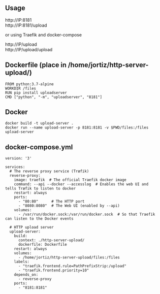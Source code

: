 ## Usage

http://IP:8181   
http://IP:8181/upload   

or using Traefik and docker-compose

http://IP/upload   
http://IP/upload/upload

## Dockerfile (place in /home/jortiz/http-server-upload/)

    FROM python:3.7-alpine
    WORKDIR /files
    RUN pip install uploadserver
    CMD ["python", "-m", "uploadserver", "8181"]


## Docker
`docker build -t upload-server .`   
`docker run --name upload-server -p 8181:8181 -v $PWD/files:/files upload-server`

## docker-compose.yml
    
    version: '3'
    
    services:
      # The reverse proxy service (Træfik)
      reverse-proxy:
        image: traefik  # The official Traefik docker image
        command: --api --docker --accesslog  # Enables the web UI and tells Træfik to listen to docker
        restart: always
        ports:
          - "80:80"      # The HTTP port
          - "8080:8080"  # The Web UI (enabled by --api)
        volumes:
          - /var/run/docker.sock:/var/run/docker.sock  # So that Traefik can listen to the Docker events
    
      # HTTP upload server
      upload-server:
        build:
          context: ./http-server-upload/
          dockerfile: Dockerfile
        restart: always
        volumes:
          - /home/jortiz/http-server-upload/files:/files
        labels:
          - "traefik.frontend.rule=PathPrefixStrip:/upload"
          - "traefik.frontend.priority=10"
        depends_on:
          - reverse-proxy
        ports:
          - "8181:8181"
    